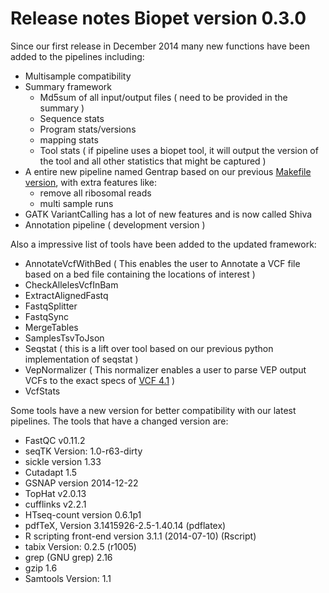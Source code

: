 # Release notes Biopet version 0.3.0

Since our first release in December 2014 many new functions have been added to the pipelines including:
- Multisample compatibility
- Summary framework
    - Md5sum of all input/output files ( need to be provided in the summary )
    - Sequence stats
    - Program stats/versions
    - mapping stats
    - Tool stats ( if pipeline uses a biopet tool, it will output the version of the tool and all other statistics that might be captured )
- A entire new pipeline named Gentrap based on our previous [Makefile version](http://sasc-server.lumcnet.prod.intern/pipelines/makefile-0.6.0/gentrap/), with extra features like:
    - remove all ribosomal reads
    - multi sample runs
- GATK VariantCalling has a lot of new features and is now called Shiva
- Annotation pipeline ( development version )

Also a impressive list of tools have been added to the updated framework:

- AnnotateVcfWithBed ( This enables the user to Annotate a VCF file based on a bed file containing the locations of interest )
- CheckAllelesVcfInBam
- ExtractAlignedFastq
- FastqSplitter
- FastqSync
- MergeTables
- SamplesTsvToJson
- Seqstat ( this is a lift over tool based on our previous python implementation of seqstat )
- VepNormalizer ( This normalizer enables a user to parse VEP output VCFs to the exact specs of [VCF 4.1](https://samtools.github.io/hts-specs/VCFv4.1.pdf) )
- VcfStats

Some tools have a new version for better compatibility with our latest pipelines. The tools that have a changed version are:
- FastQC v0.11.2
- seqTK Version: 1.0-r63-dirty
- sickle version 1.33
- Cutadapt 1.5
- GSNAP version 2014-12-22
- TopHat v2.0.13
- cufflinks v2.2.1
- HTseq-count version 0.6.1p1
- pdfTeX, Version 3.1415926-2.5-1.40.14 (pdflatex)
- R scripting front-end version 3.1.1 (2014-07-10) (Rscript)
- tabix Version: 0.2.5 (r1005)
- grep (GNU grep) 2.16
- gzip 1.6
- Samtools Version: 1.1
